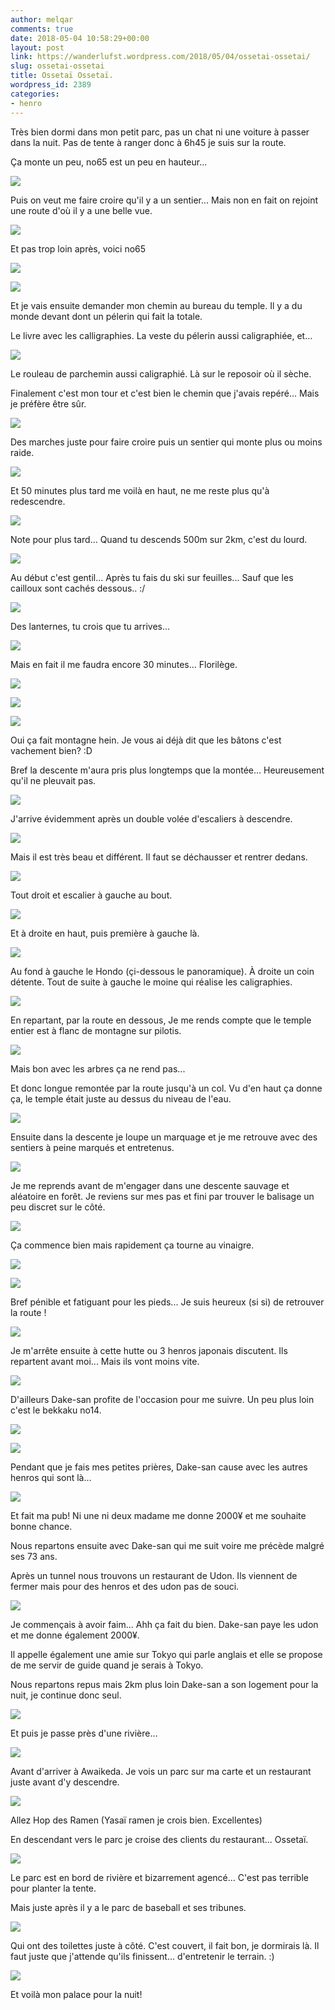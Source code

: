 ```yaml
---
author: melqar
comments: true
date: 2018-05-04 10:58:29+00:00
layout: post
link: https://wanderlufst.wordpress.com/2018/05/04/ossetai-ossetai/
slug: ossetai-ossetai
title: Ossetaï Ossetaï.
wordpress_id: 2389
categories:
- henro
---
```


Très bien dormi dans mon petit parc, pas un chat ni une voiture à passer dans la nuit. Pas de tente à ranger donc à 6h45 je suis sur la route.  
  
Ça monte un peu, no65 est un peu en hauteur...  
  
![](https://wanderlufst.files.wordpress.com/2018/05/img_20180429_070401-350804965.jpg)  
  
Puis on veut me faire croire qu'il y a un sentier... Mais non en fait on rejoint une route d'où il y a une belle vue.  
  
![](https://wanderlufst.files.wordpress.com/2018/05/img_20180429_070745-95875581.jpg)  
  
Et pas trop loin après, voici no65  
  
![](https://wanderlufst.files.wordpress.com/2018/05/img_20180429_073156-310724373.jpg)  
  
![](https://wanderlufst.files.wordpress.com/2018/05/img_20180429_073950-1436955476.jpg)  
  
Et je vais ensuite demander mon chemin au bureau du temple. Il y a du monde devant dont un pélerin qui fait la totale.  
  
Le livre avec les calligraphies. La veste du pélerin aussi caligraphiée, et...  
  
![](https://wanderlufst.files.wordpress.com/2018/05/img_20180429_074857365827645.jpg)  
  
Le rouleau de parchemin aussi caligraphié. Là sur le reposoir où il sèche.  
  
Finalement c'est mon tour et c'est bien le chemin que j'avais repéré... Mais je préfère être sûr.  
  
![](https://wanderlufst.files.wordpress.com/2018/05/img_20180429_075251-169122937.jpg)  
  
Des marches juste pour faire croire puis un sentier qui monte plus ou moins raide.  
  
![](https://wanderlufst.files.wordpress.com/2018/05/img_20180429_080236-1641023627.jpg)  
  
Et 50 minutes plus tard me voilà en haut, ne me reste plus qu'à redescendre.  
  
![](https://wanderlufst.files.wordpress.com/2018/05/img_20180429_08364662009687.jpg)  
  
Note pour plus tard... Quand tu descends 500m sur 2km, c'est du lourd.  
  
![](https://wanderlufst.files.wordpress.com/2018/05/img_20180429_08465378793421.jpg)  
  
Au début c'est gentil... Après tu fais du ski sur feuilles... Sauf que les cailloux sont cachés dessous.. :/  
  
![](https://wanderlufst.files.wordpress.com/2018/05/img_20180429_0849091313513696.jpg)  
  
Des lanternes, tu crois que tu arrives...  
  
![](https://wanderlufst.files.wordpress.com/2018/05/img_20180429_090051881525222.jpg)  
  
Mais en fait il me faudra encore 30 minutes... Florilège.  
  
![](https://wanderlufst.files.wordpress.com/2018/05/img_20180429_090455720886398.jpg)  
  
![](https://wanderlufst.files.wordpress.com/2018/05/img_20180429_091514391399544.jpg)  
  
![](https://wanderlufst.files.wordpress.com/2018/05/img_20180429_0920201127676469.jpg)  
  
Oui ça fait montagne hein. Je vous ai déjà dit que les bâtons c'est vachement bien? :D  
  
Bref la descente m'aura pris plus longtemps que la montée... Heureusement qu'il ne pleuvait pas.  
  
![](https://wanderlufst.files.wordpress.com/2018/05/img_20180429_093254-1569906636.jpg)  
  
J'arrive évidemment après un double volée d'escaliers à descendre.  
  
![](https://wanderlufst.files.wordpress.com/2018/05/img_20180429_095219231615708.jpg)  
  
Mais il est très beau et différent. Il faut se déchausser et rentrer dedans.  
  
![](https://wanderlufst.files.wordpress.com/2018/05/img_20180429_094826620770779.jpg)  
  
Tout droit et escalier à gauche au bout.  
  
![](https://wanderlufst.files.wordpress.com/2018/05/img_20180429_0947311192738551.jpg)  
  
Et à droite en haut, puis première à gauche là.  
  
![](https://wanderlufst.files.wordpress.com/2018/05/img_20180429_094651-989056097.jpg)  
  
Au fond à gauche le Hondo (çi-dessous le panoramique). À droite un coin détente. Tout de suite à gauche le moine qui réalise les caligraphies.  
  
![](https://wanderlufst.files.wordpress.com/2018/05/img_20180429_0940171447941814.jpg)  
  
En repartant, par la route en dessous, Je me rends compte que le temple entier est à flanc de montagne sur pilotis.  
  
![](https://wanderlufst.files.wordpress.com/2018/05/img_20180429_095837-1444745840.jpg)  
  
Mais bon avec les arbres ça ne rend pas...  
  
Et donc longue remontée par la route jusqu'à un col. Vu d'en haut ça donne ça, le temple était juste au dessus du niveau de l'eau.  
  
![](https://wanderlufst.files.wordpress.com/2018/05/img_20180429_103834329694596.jpg)  
  
Ensuite dans la descente je loupe un marquage et je me retrouve avec des sentiers à peine marqués et entretenus.  
  
![](https://wanderlufst.files.wordpress.com/2018/05/img_20180429_112410-295310864.jpg)  
  
Je me reprends avant de m'engager dans une descente sauvage et aléatoire en forêt. Je reviens sur mes pas et fini par trouver le balisage un peu discret sur le côté.  
  
![](https://wanderlufst.files.wordpress.com/2018/05/img_20180429_113615-1422492589.jpg)  
  
Ça commence bien mais rapidement ça tourne au vinaigre.  
  
![](https://wanderlufst.files.wordpress.com/2018/05/img_20180429_114053-297179298.jpg)  
  
![](https://wanderlufst.files.wordpress.com/2018/05/img_20180429_114738-902451441.jpg)  
  
Bref pénible et fatiguant pour les pieds... Je suis heureux (si si) de retrouver la route !  
  
![](https://wanderlufst.files.wordpress.com/2018/05/img_20180429_123431-780784353.jpg)  
  
Je m'arrête ensuite à cette hutte ou 3 henros japonais discutent. Ils repartent avant moi... Mais ils vont moins vite.  
  
![](https://wanderlufst.files.wordpress.com/2018/05/img_20180429_124024139079679.jpg)  
  
D'ailleurs Dake-san profite de l'occasion pour me suivre. Un peu plus loin c'est le bekkaku no14.  
  
![](https://wanderlufst.files.wordpress.com/2018/05/img_20180429_1307531591219069.jpg)  
  
![](https://wanderlufst.files.wordpress.com/2018/05/img_20180429_130639-1391634261.jpg)  
  
Pendant que je fais mes petites prières, Dake-san cause avec les autres henros qui sont là...  
  
![](https://wanderlufst.files.wordpress.com/2018/05/img_20180429_132615-2034106717.jpg)  
  
Et fait ma pub! Ni une ni deux madame me donne 2000¥ et me souhaite bonne chance.  
  
Nous repartons ensuite avec Dake-san qui me suit voire me précède malgré ses 73 ans.  
  
Après un tunnel nous trouvons un restaurant de Udon. Ils viennent de fermer mais pour des henros et des udon pas de souci.  
  
![](https://wanderlufst.files.wordpress.com/2018/05/img_20180429_1442492078401534.jpg)  
  
Je commençais à avoir faim... Ahh ça fait du bien. Dake-san paye les udon et me donne également 2000¥.  
  
Il appelle également une amie sur Tokyo qui parle anglais et elle se propose de me servir de guide quand je serais à Tokyo.  
  
Nous repartons repus mais 2km plus loin Dake-san a son logement pour la nuit, je continue donc seul.  
  
![](https://wanderlufst.files.wordpress.com/2018/05/img_20180429_1257101410897254.jpg)  
  
Et puis je passe près d'une rivière...  
  
![](https://wanderlufst.files.wordpress.com/2018/05/img_20180429_163315616466556.jpg)  
  
Avant d'arriver à Awaikeda. Je vois un parc sur ma carte et un restaurant juste avant d'y descendre.  
  
![](https://wanderlufst.files.wordpress.com/2018/05/img_20180429_172805-1269539487.jpg)  
  
Allez Hop des Ramen (Yasaï ramen je crois bien. Excellentes)  
  
En descendant vers le parc je croise des clients du restaurant... Ossetaï.  
  
![](https://wanderlufst.files.wordpress.com/2018/05/img_20180429_183301344248137.jpg)  
  
Le parc est en bord de rivière et bizarrement agencé... C'est pas terrible pour planter la tente.  
  
Mais juste après il y a le parc de baseball et ses tribunes.  
  
![](https://wanderlufst.files.wordpress.com/2018/05/img_20180430_062335951266033.jpg)  
  
Qui ont des toilettes juste à côté. C'est couvert, il fait bon, je dormirais là. Il faut juste que j'attende qu'ils finissent... d'entretenir le terrain. :)  
  
![](https://wanderlufst.files.wordpress.com/2018/05/img_20180430_062401670104403.jpg)  
  
Et voilà mon palace pour la nuit!

